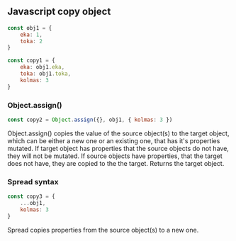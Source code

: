 ## Javascript copy object

```js
const obj1 = {
    eka: 1,
    toka: 2
}
```
```js
const copy1 = {
    eka: obj1.eka,
    toka: obj1.toka,
    kolmas: 3
}
```
### Object.assign()
```js
const copy2 = Object.assign({}, obj1, { kolmas: 3 })
```
Object.assign() copies the value of the source object(s) to the target object, which can be either a new one or an existing one, that has it's properties mutated. If target object has properties that the source objects do not have, they will not be mutated. If source objects have properties, that the target does not have, they are copied to the the target. Returns the target object.

### Spread syntax
```js
const copy3 = {
    ...obj1,
    kolmas: 3
}
```
Spread copies properties from the source object(s) to a new one.